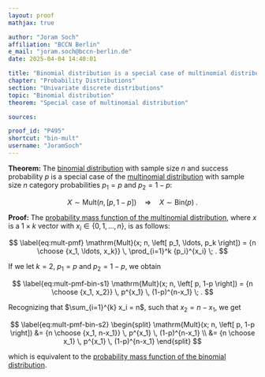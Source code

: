 ```yaml
---
layout: proof
mathjax: true

author: "Joram Soch"
affiliation: "BCCN Berlin"
e_mail: "joram.soch@bccn-berlin.de"
date: 2025-04-04 14:40:01

title: "Binomial distribution is a special case of multinomial distribution"
chapter: "Probability Distributions"
section: "Univariate discrete distributions"
topic: "Binomial distribution"
theorem: "Special case of multinomial distribution"

sources:

proof_id: "P495"
shortcut: "bin-mult"
username: "JoramSoch"
---
```



**Theorem:** The [binomial distribution](/D/bin) with sample size $n$ and success probability $p$ is a special case of the [multinomial distribution](/D/mult) with sample size $n$ category probabilities $p_1 = p$ and $p_2 = 1-p$:

$$ \label{eq:bin-mult}
X \sim \mathrm{Mult}(n, \left[ p, 1-p \right])
\quad \Rightarrow \quad
X \sim \mathrm{Bin}(p) \; .
$$


**Proof:** The [probability mass function of the multinomial distribution](/P/mult-pmf), where $x$ is a $1 \times k$ vector with $x_i \in \left\lbrace 0, 1, \ldots, n \right\rbrace$, is as follows:

$$ \label{eq:mult-pmf}
\mathrm{Mult}(x; n, \left[ p_1, \ldots, p_k \right]) = {n \choose {x_1, \ldots, x_k}} \, \prod_{i=1}^k {p_i}^{x_i} \; .
$$

If we let $k = 2$, $p_1 = p$ and $p_2 = 1-p$, we obtain

$$ \label{eq:mult-pmf-bin-s1}
\mathrm{Mult}(x; n, \left[ p, 1-p \right]) = {n \choose {x_1, x_2}} \, p^{x_1} \, (1-p)^{n-x_1} \; .
$$

Recognizing that $\sum_{i=1}^{k} x_i = n$, such that $x_2 = n - x_1$, we get

$$ \label{eq:mult-pmf-bin-s2}
\begin{split}
\mathrm{Mult}(x; n, \left[ p, 1-p \right])
&= {n \choose {x_1, n-x_1}} \, p^{x_1} \, (1-p)^{n-x_1} \\
&= {n \choose x_1} \, p^{x_1} \, (1-p)^{n-x_1}
\end{split}
$$

which is equivalent to the [probability mass function of the binomial distribution](/P/bin-pmf).